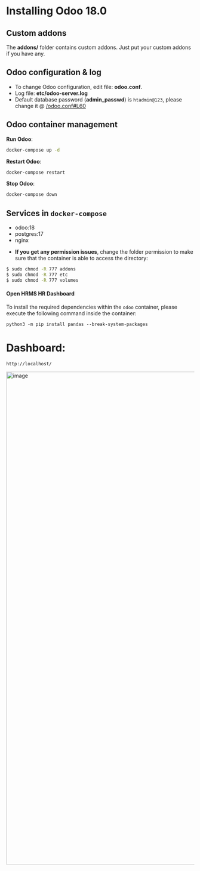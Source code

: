 # Installing Odoo 18.0

## Custom addons

The **addons/** folder contains custom addons. Just put your custom addons if you have any.

## Odoo configuration & log

* To change Odoo configuration, edit file: **odoo.conf**.
* Log file: **etc/odoo-server.log**
* Default database password (**admin_passwd**) is `htadmin@123`, please change it @ [/odoo.conf#L60](/odoo.conf#L60)

## Odoo container management

**Run Odoo**:

``` bash
docker-compose up -d
```

**Restart Odoo**:

``` bash
docker-compose restart
```

**Stop Odoo**:

``` bash
docker-compose down
```

## Services in `docker-compose`

* odoo:18
* postgres:17
* nginx


- **If you get any permission issues**, change the folder permission to make sure that the container is able to access the directory:

``` sh
$ sudo chmod -R 777 addons
$ sudo chmod -R 777 etc
$ sudo chmod -R 777 volumes
```

#### Open HRMS HR Dashboard
To install the required dependencies within the `odoo` container, please execute the following command inside the container:

```python3 -m pip install pandas --break-system-packages```

Dashboard: 
======

```http://localhost/```

<img width="1321" alt="image" src="https://github.com/user-attachments/assets/6478c4ec-0017-4af5-9420-33c62e79fae0" />
